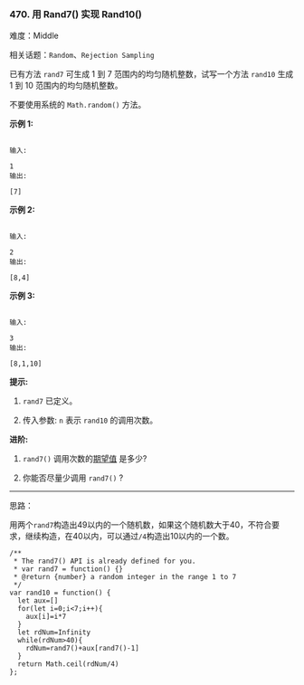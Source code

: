 ### 470. 用 Rand7() 实现 Rand10()

难度：Middle

相关话题：`Random`、`Rejection Sampling`

已有方法 `rand7` 可生成 1 到 7 范围内的均匀随机整数，试写一个方法 `rand10` 生成 1 到 10 范围内的均匀随机整数。



不要使用系统的 `Math.random()` 方法。












**示例 1:** 





```

输入:

1
输出:

[7]

```


**示例 2:** 





```

输入:

2
输出:

[8,4]

```


**示例 3:** 





```

输入:

3
输出:

[8,1,10]

```






**提示:** 




1.  `rand7` 已定义。

2. 传入参数: `n` 表示 `rand10` 的调用次数。









**进阶:** 




1.  `rand7()` 调用次数的[期望值](https://en.wikipedia.org/wiki/Expected_value)
是多少?

2. 你能否尽量少调用  `rand7()`  ?






-----

思路：

用两个`rand7`构造出49以内的一个随机数，如果这个随机数大于40，不符合要求，继续构造，在40以内，可以通过`/4`构造出10以内的一个数。


```
/**
 * The rand7() API is already defined for you.
 * var rand7 = function() {}
 * @return {number} a random integer in the range 1 to 7
 */
var rand10 = function() {
  let aux=[]
  for(let i=0;i<7;i++){
    aux[i]=i*7
  }
  let rdNum=Infinity
  while(rdNum>40){
    rdNum=rand7()+aux[rand7()-1]
  }
  return Math.ceil(rdNum/4)
};



```

